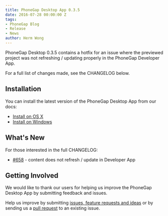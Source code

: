 ```yaml
---
title: PhoneGap Desktop App 0.3.5
date: 2016-07-28 00:00:00 Z
tags:
- PhoneGap Blog
- Release
- News
author: Herm Wong
---
```


PhoneGap Desktop 0.3.5 contains a hotfix for an issue where the previewed project was not refreshing / updating properly in the PhoneGap Developer App.

For a full list of changes made, see the CHANGELOG below.

## Installation

You can install the latest version of the PhoneGap Desktop App from our docs:

- [Install on OS X](http://docs.phonegap.com/references/desktop-app/install/mac/)
- [Install on Windows](http://docs.phonegap.com/references/desktop-app/install/win/)

## What's New

For those interested in the full CHANGELOG:

- [#658](https://github.com/phonegap/phonegap-app-desktop/issues/658) - content does not refresh / update in Developer App

## Getting Involved

We would like to thank our users for helping us improve the PhoneGap Desktop App by submitting feedback and issues.

Help us improve by submitting [issues, feature requests and ideas](https://github.com/phonegap/phonegap-app-desktop/issues) or by sending us a [pull request](https://github.com/phonegap/phonegap-app-desktop) to an existing issue.
